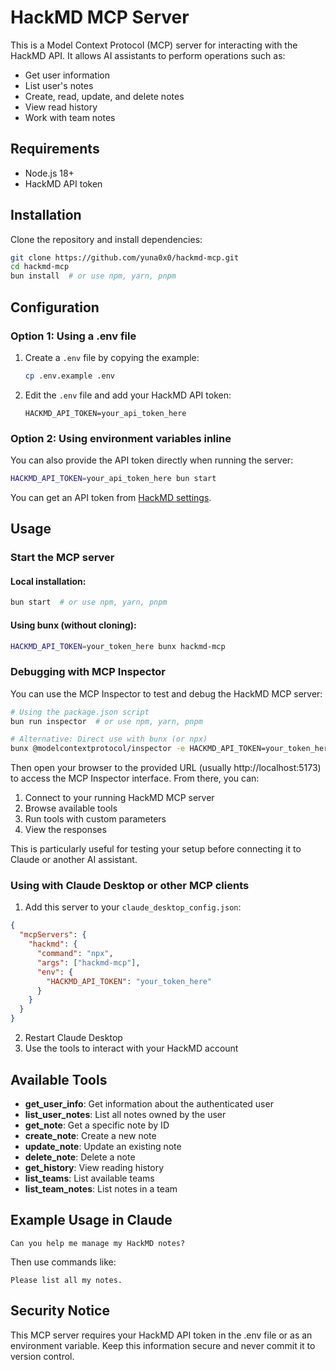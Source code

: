 # HackMD MCP Server

This is a Model Context Protocol (MCP) server for interacting with the HackMD API. It allows AI assistants to perform operations such as:

- Get user information
- List user's notes
- Create, read, update, and delete notes
- View read history
- Work with team notes

## Requirements

- Node.js 18+
- HackMD API token

## Installation

Clone the repository and install dependencies:

```bash
git clone https://github.com/yuna0x0/hackmd-mcp.git
cd hackmd-mcp
bun install  # or use npm, yarn, pnpm
```

## Configuration

### Option 1: Using a .env file

1. Create a `.env` file by copying the example:
   ```bash
   cp .env.example .env
   ```

2. Edit the `.env` file and add your HackMD API token:
   ```
   HACKMD_API_TOKEN=your_api_token_here
   ```

### Option 2: Using environment variables inline

You can also provide the API token directly when running the server:

```bash
HACKMD_API_TOKEN=your_api_token_here bun start
```

You can get an API token from [HackMD settings](https://hackmd.io/settings#api).

## Usage

### Start the MCP server

#### Local installation:

```bash
bun start  # or use npm, yarn, pnpm
```

#### Using bunx (without cloning):

```bash
HACKMD_API_TOKEN=your_token_here bunx hackmd-mcp
```

### Debugging with MCP Inspector

You can use the MCP Inspector to test and debug the HackMD MCP server:

```bash
# Using the package.json script
bun run inspector  # or use npm, yarn, pnpm

# Alternative: Direct use with bunx (or npx)
bunx @modelcontextprotocol/inspector -e HACKMD_API_TOKEN=your_token_here bunx hackmd-mcp
```

Then open your browser to the provided URL (usually http://localhost:5173) to access the MCP Inspector interface. From there, you can:

1. Connect to your running HackMD MCP server
2. Browse available tools
3. Run tools with custom parameters
4. View the responses

This is particularly useful for testing your setup before connecting it to Claude or another AI assistant.

### Using with Claude Desktop or other MCP clients

1. Add this server to your `claude_desktop_config.json`:

```json
{
  "mcpServers": {
    "hackmd": {
      "command": "npx",
      "args": ["hackmd-mcp"],
      "env": {
        "HACKMD_API_TOKEN": "your_token_here"
      }
    }
  }
}
```

2. Restart Claude Desktop
3. Use the tools to interact with your HackMD account

## Available Tools

- **get_user_info**: Get information about the authenticated user
- **list_user_notes**: List all notes owned by the user
- **get_note**: Get a specific note by ID
- **create_note**: Create a new note
- **update_note**: Update an existing note
- **delete_note**: Delete a note
- **get_history**: View reading history
- **list_teams**: List available teams
- **list_team_notes**: List notes in a team

## Example Usage in Claude

```
Can you help me manage my HackMD notes?
```

Then use commands like:

```
Please list all my notes.
```

## Security Notice

This MCP server requires your HackMD API token in the .env file or as an environment variable. Keep this information secure and never commit it to version control.
